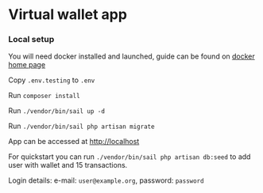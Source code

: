 # Virtual wallet app

### Local setup
You will need docker installed and launched, guide can be found on [docker home page](https://www.docker.com)

Copy `.env.testing` to `.env`

Run `composer install`

Run `./vendor/bin/sail up -d`

Run `./vendor/bin/sail php artisan migrate`

App can be accessed at [http://localhost](http://localhost)

For quickstart you can run `./vendor/bin/sail php artisan db:seed` to add user with wallet and 15 transactions.

Login details:
e-mail: `user@example.org`,
password: `password`
